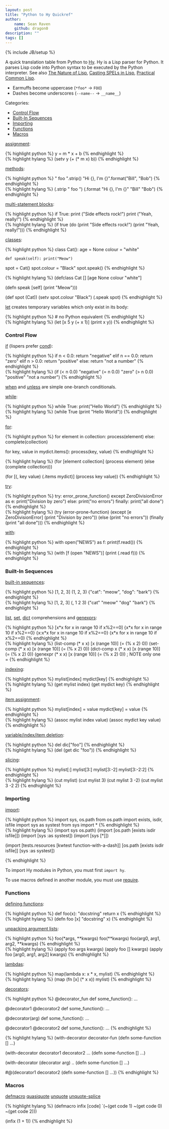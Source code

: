 ```yaml
---
layout: post
title: "Python to Hy Quickref"
author:
    name: Sean Raven
    github: dragon0
description: ""
tags: []
---
```

{% include JB/setup %}

A quick translation table from Python to [Hy](http://hylang.org/).
Hy is a Lisp parser for Python.
It parses Lisp code into Python syntax to be executed by the Python interpreter.
See also
[The Nature of Lisp](http://www.defmacro.org/ramblings/lisp.html),
[Casting SPELs in Lisp](http://www.lisperati.com/casting.html),
[Practical Common Lisp](http://www.gigamonkeys.com/book/).

- Earmuffs become uppercase (`*foo*` -> `FOO`)
- Dashes become underscores (`--name--` -> `__name__`)


Categories:

- [Control Flow](#control-flow)
- [Built-In Sequences](#built-in-sequences)
- [Importing](#importing)
- [Functions](#functions)
- [Macros](#macros)

[assignment](http://docs.hylang.org/en/latest/language/api.html#def-setv):

<div class="row">
<div class="col-sm-6 col xs-12">
{% highlight python %}
y = m * x + b
{% endhighlight %}
</div>
<div class="col-sm-6 col xs-12">
{% highlight hylang %}
(setv y (+ (* m x) b))
{% endhighlight %}
</div>
</div>

[methods](http://docs.hylang.org/en/latest/tutorial.html#hy-is-a-lisp-flavored-python):

<div class="row">
<div class="col-sm-6 col xs-12">
{% highlight python %}
"  foo  ".strip()
"Hi {}, I'm {}".format("Bill", "Bob")
{% endhighlight %}
</div>
<div class="col-sm-6 col xs-12">
{% highlight hylang %}
(.strip "  foo  ")
(.format "Hi {}, I'm {}" "Bill" "Bob")
{% endhighlight %}
</div>
</div>

[multi-statement blocks](http://docs.hylang.org/en/latest/language/api.html#do):

<div class="row">
<div class="col-sm-6 col xs-12">
{% highlight python %}
if True:
    print ("Side effects rock!")
    print ("Yeah, really!")
{% endhighlight %}
</div>
<div class="col-sm-6 col xs-12">
{% highlight hylang %}
(if true
  (do (print "Side effects rock!")
      (print "Yeah, really!")))
{% endhighlight %}
</div>
</div>

[classes](http://docs.hylang.org/en/latest/language/api.html#defclass):

<div class="row">
<div class="col-sm-6 col xs-12">
{% highlight python %}
class Cat():
    age = None
    colour = "white"

    def speak(self): print("Meow")

spot = Cat()
spot.colour = "Black"
spot.speak()
{% endhighlight %}
</div>
<div class="col-sm-6 col xs-12">
{% highlight hylang %}
(defclass Cat []
  [age None
   colour "white"]

  (defn speak [self] (print "Meow")))

(def spot (Cat))
(setv spot.colour "Black")
(.speak spot)
{% endhighlight %}
</div>
</div>

[let](http://docs.hylang.org/en/latest/language/api.html#let) creates temporary
variables which only exist in its body:

<div class="row">
<div class="col-sm-6 col xs-12">
{% highlight python %}
# no Python equivalent
{% endhighlight %}
</div>
<div class="col-sm-6 col xs-12">
{% highlight hylang %}
(let [x 5
      y (+ x 1)] (print x y))
{% endhighlight %}
</div>
</div>

### Control Flow

[if](http://docs.hylang.org/en/latest/language/api.html#if-if-if-not)
(lispers prefer [cond](http://docs.hylang.org/en/latest/language/api.html#cond)):

<div class="row">
<div class="col-sm-6 col xs-12">
{% highlight python %}
if n < 0.0: return "negative"
elif n == 0.0: return "zero"
elif n > 0.0: return "positive"
else: return "not a number"
{% endhighlight %}
</div>
<div class="col-sm-6 col xs-12">
{% highlight hylang %}
(if (< n 0.0) "negative"
    (= n 0.0) "zero"
    (> n 0.0) "positive"
    "not a number")
{% endhighlight %}
</div>
</div>

[when](http://docs.hylang.org/en/latest/language/api.html#when) and
[unless](http://docs.hylang.org/en/latest/language/api.html#unless) are
simple one-branch conditionals.

[while](http://docs.hylang.org/en/latest/language/api.html#while):

<div class="row">
<div class="col-sm-6 col xs-12">
{% highlight python %}
while True: print("Hello World")
{% endhighlight %}
</div>
<div class="col-sm-6 col xs-12">
{% highlight hylang %}
(while True (print "Hello World"))
{% endhighlight %}
</div>
</div>

[for](http://docs.hylang.org/en/latest/language/api.html#for):

<div class="row">
<div class="col-sm-6 col xs-12">
{% highlight python %}
for element in collection:
    process(element)
else:
    complete(collection)

for key, value in mydict.items():
    process(key, value)
{% endhighlight %}
</div>
<div class="col-sm-6 col xs-12">
{% highlight hylang %}
(for [element collection]
    (process element)
    (else (complete collection)))

(for [(, key value) (.items mydict)]
    (process key value))
{% endhighlight %}
</div>
</div>

[try](http://docs.hylang.org/en/latest/language/api.html#try):

<div class="row">
<div class="col-sm-6 col xs-12">
{% highlight python %}
try:
    error_prone_function()
except ZeroDivisionError as e:
    print("Division by zero")
else:
    print("no errors")
finally:
    print("all done")
{% endhighlight %}
</div>
<div class="col-sm-6 col xs-12">
{% highlight hylang %}
(try
    (error-prone-function)
    (except [e ZeroDivisionError] (print "Division by zero"))
    (else (print "no errors"))
    (finally (print "all done")))
{% endhighlight %}
</div>
</div>

[with](http://docs.hylang.org/en/latest/language/api.html#with):

<div class="row">
<div class="col-sm-6 col xs-12">
{% highlight python %}
with open("NEWS") as f:
    print(f.read())
{% endhighlight %}
</div>
<div class="col-sm-6 col xs-12">
{% highlight hylang %}
(with [f (open "NEWS")]
    (print (.read f)))
{% endhighlight %}
</div>
</div>

### Built-In Sequences

[built-in sequences](http://docs.hylang.org/en/latest/tutorial.html#hy-is-a-lisp-flavored-python):

<div class="row">
<div class="col-sm-6 col xs-12">
{% highlight python %}
[1, 2, 3]
(1, 2, 3)
{"cat": "meow", "dog": "bark"}
{% endhighlight %}
</div>
<div class="col-sm-6 col xs-12">
{% highlight hylang %}
[1, 2, 3]
(, 1 2 3)
{"cat" "meow" "dog" "bark"}
{% endhighlight %}
</div>
</div>

[list](http://docs.hylang.org/en/latest/language/api.html#list-comp),
[set](http://docs.hylang.org/en/latest/language/api.html#set-comp),
[dict](http://docs.hylang.org/en/latest/language/api.html#dict-comp)
comprehensions and
[genexprs](http://docs.hylang.org/en/latest/language/api.html#genexpr):

<div class="row">
<div class="col-sm-6 col xs-12">
{% highlight python %}
[x*x for x in range 10 if x%2==0]
{x*x for x in range 10 if x%2==0}
{x:x*x for x in range 10 if x%2==0}
(x*x for x in range 10 if x%2==0)
{% endhighlight %}
</div>
<div class="col-sm-6 col xs-12">
{% highlight hylang %}
(list-comp   (* x x) [x (range 10)] (= (% x 2) 0))
(set-comp    (* x x) [x (range 10)] (= (% x 2) 0))
(dict-comp x (* x x) [x (range 10)] (= (% x 2) 0))
(genexpr     (* x x) [x (range 10)] (= (% x 2) 0))
; NOTE only one =
{% endhighlight %}
</div>
</div>

[indexing](http://docs.hylang.org/en/latest/language/api.html#get):

<div class="row">
<div class="col-sm-6 col xs-12">
{% highlight python %}
mylist[index]
mydict[key]
{% endhighlight %}
</div>
<div class="col-sm-6 col xs-12">
{% highlight hylang %}
(get mylist index)
(get mydict key)
{% endhighlight %}
</div>
</div>

[item assignment](http://docs.hylang.org/en/latest/language/api.html#assoc):

<div class="row">
<div class="col-sm-6 col xs-12">
{% highlight python %}
mylist[index] = value
mydict[key]   = value
{% endhighlight %}
</div>
<div class="col-sm-6 col xs-12">
{% highlight hylang %}
(assoc mylist index value)
(assoc mydict key   value)
{% endhighlight %}
</div>
</div>

[variable/index/item deletion](http://docs.hylang.org/en/latest/language/api.html#del):

<div class="row">
<div class="col-sm-6 col xs-12">
{% highlight python %}
del dic["foo"]
{% endhighlight %}
</div>
<div class="col-sm-6 col xs-12">
{% highlight hylang %}
(del (get dic "foo"))
{% endhighlight %}
</div>
</div>

[slicing](http://docs.hylang.org/en/latest/language/api.html#cut):

<div class="row">
<div class="col-sm-6 col xs-12">
{% highlight python %}
mylist[:]
mylist[3:]
mylist[3:-2]
mylist[3:-2:2]
{% endhighlight %}
</div>
<div class="col-sm-6 col xs-12">
{% highlight hylang %}
(cut mylist)
(cut mylist 3)
(cut mylist 3 -2)
(cut mylist 3 -2 2)
{% endhighlight %}
</div>
</div>

### Importing

[import](http://docs.hylang.org/en/latest/language/api.html#import):

<div class="row">
<div class="col-sm-6 col xs-12">
{% highlight python %}
import sys, os.path
from os.path import exists, isdir, isfile
import sys as systest
from sys import *
{% endhighlight %}
</div>
<div class="col-sm-6 col xs-12">
{% highlight hylang %}
(import sys os.path)
(import [os.path [exists isdir isfile]])
(import [sys :as systest])
(import [sys [*]])

(import [tests.resources [kwtest function-with-a-dash]]
        [os.path [exists isdir isfile]]
        [sys :as systest])

{% endhighlight %}
</div>
</div>

To import Hy modules in Python, you must first `import hy`.

To use macros defined in another module, you must use
[require](http://docs.hylang.org/en/latest/language/api.html#require).

### Functions

[defining functions](http://docs.hylang.org/en/latest/language/api.html#defn):

<div class="row">
<div class="col-sm-6 col xs-12">
{% highlight python %}
def foo(x):
    "docstring"
    return x
{% endhighlight %}
</div>
<div class="col-sm-6 col xs-12">
{% highlight hylang %}
(defn foo [x]
    "docstring"
    x)
{% endhighlight %}
</div>
</div>

[unpacking argument lists](http://docs.hylang.org/en/latest/language/api.html#apply):

<div class="row">
<div class="col-sm-6 col xs-12">
{% highlight python %}
foo(*args, **kwargs)
foo(**kwargs)
foo(arg0, arg1, arg2, **kwargs)
{% endhighlight %}
</div>
<div class="col-sm-6 col xs-12">
{% highlight hylang %}
(apply foo args kwargs)
(apply foo []   kwargs)
(apply foo [arg0, arg1, arg2] kwargs)
{% endhighlight %}
</div>
</div>

[lambdas](http://docs.hylang.org/en/latest/language/api.html#lambda-fn):

<div class="row">
<div class="col-sm-6 col xs-12">
{% highlight python %}
map(lambda x: x * x, mylist)
{% endhighlight %}
</div>
<div class="col-sm-6 col xs-12">
{% highlight hylang %}
(map (fn [x] (* x x)) mylist)
{% endhighlight %}
</div>
</div>

[decorators](http://docs.hylang.org/en/latest/language/api.html#with-decorator):

<div class="row">
<div class="col-sm-6 col xs-12">
{% highlight python %}
@decorator_fun
def some_function(): ...

@decorator1
@decorator2
def some_function(): ...

@decorator(arg)
def some_function(): ...

@decorator1
@decorator2
def some_function(): ...
{% endhighlight %}
</div>
<div class="col-sm-6 col xs-12">
{% highlight hylang %}
(with-decorator decorator-fun
   (defn some-function [] ...)


(with-decorator decorator1 decorator2 ...
   (defn some-function [] ...)

(with-decorator (decorator arg) ..
   (defn some-function [] ...)


#@(decorator1 decorator2
    (defn some-function [] ...))
{% endhighlight %}
</div>
</div>

### Macros

[defmacro](http://docs.hylang.org/en/latest/language/api.html#defmacro)
[quasiquote](http://docs.hylang.org/en/latest/language/api.html#quasiquote)
[unquote](http://docs.hylang.org/en/latest/language/api.html#unquote)
[unquote-splice](http://docs.hylang.org/en/latest/language/api.html#unquote-splice)

{% highlight hylang %}
(defmacro infix [code]
  `(~(get code 1) ~(get code 0) ~(get code 2)))

(infix (1 + 1))
{% endhighlight %}

